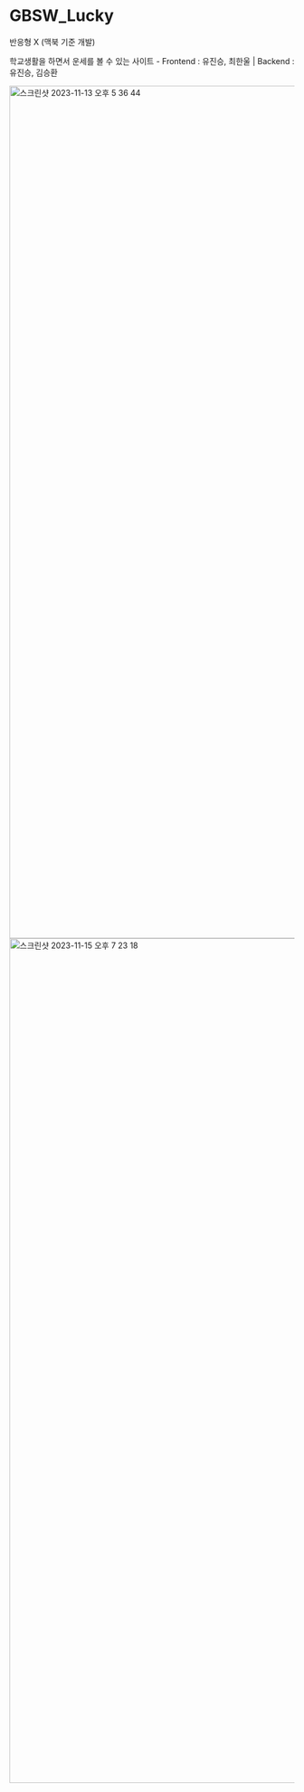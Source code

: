 # GBSW_Lucky

<p>반응형 X (맥북 기준 개발)</p>

학교생활을 하면서 운세를 볼 수 있는 사이트 - Frontend : 유진승, 최한울 | Backend : 유진승, 김승환

<img width="1508" alt="스크린샷 2023-11-13 오후 5 36 44" src="https://github.com/gbsw-stackmasters/GBSW_Lucky/assets/127307160/608597cf-337b-47e3-bb96-6368203dc42a">
<br />
<img width="1494" alt="스크린샷 2023-11-15 오후 7 23 18" src="https://github.com/stack-masters/GBSW_Lucky/assets/127307160/ef83f99e-20cc-453b-856b-7fdc24e9c813">
